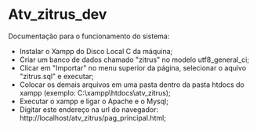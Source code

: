 # Atv_zitrus_dev
Documentação para o funcionamento do sistema:
- Instalar o Xampp do Disco Local C da máquina;
- Criar um banco de dados chamado "zitrus" no modelo utf8_general_ci;
- Clicar em "Importar" no menu superior da página, selecionar o aquivo "zitrus.sql" e executar;
- Colocar os demais arquivos em uma pasta dentro da pasta htdocs do xampp (exemplo: C:\xampp\htdocs\atv_zitrus);
- Executar o xampp e ligar o Apache e o Mysql;
- Digitar este endereço na url do navegador: http://localhost/atv_zitrus/pag_principal.html;
